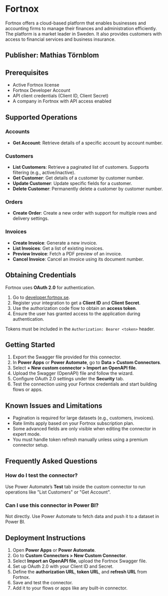 # Fortnox

Fortnox offers a cloud-based platform that enables businesses and accounting firms to manage their finances and administration efficiently. The platform is a market leader in Sweden. It also provides customers with access to financial services and business insurance.

## Publisher: Mathias Törnblom

## Prerequisites

- Active Fortnox license
- Fortnox Developer Account
- API client credentials (Client ID, Client Secret)
- A company in Fortnox with API access enabled

## Supported Operations

### Accounts
- **Get Account**: Retrieve details of a specific account by account number.

### Customers
- **List Customers**: Retrieve a paginated list of customers. Supports filtering (e.g., active/inactive).
- **Get Customer**: Get details of a customer by customer number.
- **Update Customer**: Update specific fields for a customer.
- **Delete Customer**: Permanently delete a customer by customer number.

### Orders
- **Create Order**: Create a new order with support for multiple rows and delivery settings.

### Invoices
- **Create Invoice**: Generate a new invoice.
- **List Invoices**: Get a list of existing invoices.
- **Preview Invoice**: Fetch a PDF preview of an invoice.
- **Cancel Invoice**: Cancel an invoice using its document number.

## Obtaining Credentials

Fortnox uses **OAuth 2.0** for authentication.

1. Go to [developer.fortnox.se](https://developer.fortnox.se).
2. Register your integration to get a **Client ID** and **Client Secret**.
3. Use the authorization code flow to obtain an **access token**.
4. Ensure the user has granted access to the application during authentication.

Tokens must be included in the `Authorization: Bearer <token>` header.

## Getting Started

1. Export the Swagger file provided for this connector.
2. In **Power Apps** or **Power Automate**, go to **Data > Custom Connectors**.
3. Select **+ New custom connector > Import an OpenAPI file**.
4. Upload the Swagger (OpenAPI) file and follow the wizard.
5. Configure OAuth 2.0 settings under the **Security** tab.
6. Test the connection using your Fortnox credentials and start building flows or apps.

## Known Issues and Limitations

- Pagination is required for large datasets (e.g., customers, invoices).
- Rate limits apply based on your Fortnox subscription plan.
- Some advanced fields are only visible when editing the connector in expert mode.
- You must handle token refresh manually unless using a premium connector setup.

## Frequently Asked Questions

### How do I test the connector?

Use Power Automate’s **Test** tab inside the custom connector to run operations like "List Customers" or "Get Account".

### Can I use this connector in Power BI?

Not directly. Use Power Automate to fetch data and push it to a dataset in Power BI.

## Deployment Instructions

1. Open **Power Apps** or **Power Automate**.
2. Go to **Custom Connectors > New Custom Connector**.
3. Select **Import an OpenAPI file**, upload the Fortnox Swagger file.
4. Set up OAuth 2.0 with your Client ID and Secret.
5. Define the **authorization URL**, **token URL**, and **refresh URL** from Fortnox.
6. Save and test the connector.
7. Add it to your flows or apps like any built-in connector.
